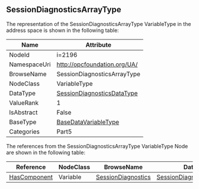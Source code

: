 <!-- objecttype -->
## SessionDiagnosticsArrayType
  
<!-- end of text -->
The representation of the SessionDiagnosticsArrayType VariableType in the address space is shown in the following table:  

|Name|Attribute|
|---|---|
|NodeId|i=2196|
|NamespaceUri|http://opcfoundation.org/UA/|
|BrowseName|SessionDiagnosticsArrayType|
|NodeClass|VariableType|
|DataType|[SessionDiagnosticsDataType](../../../Part5/DataTypes/SessionDiagnosticsDataType/readme.md)|
|ValueRank|1|
|IsAbstract|False|
|BaseType|[BaseDataVariableType](../../../Part5/VariableTypes/BaseDataVariableType/readme.md)|
|Categories|Part5|

The references from the SessionDiagnosticsArrayType VariableType Node are shown in the following table:  

|Reference|NodeClass|BrowseName|DataType|TypeDefinition|ModellingRule|
|---|---|---|---|---|---|
|[HasComponent](../../../Part3/ReferenceTypes/HasComponent/readme.md)|Variable|[SessionDiagnostics](#SessionDiagnostics)|[SessionDiagnosticsDataType](../../../Part5/DataTypes/SessionDiagnosticsDataType/readme.md)|[SessionDiagnosticsVariableType](../../Part5/VariableTypes/SessionDiagnosticsVariableType/readme.md)|[ExposesItsArray](../../Objects/ExposesItsArray/readme.md)|


